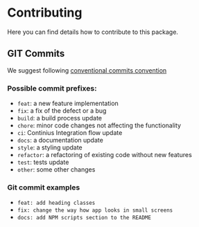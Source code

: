 # Contributing

Here you can find details how to contribute to this package.

## GIT Commits

We suggest following [conventional commits convention](https://www.conventionalcommits.org/en/v1.0.0/)

### Possible commit prefixes:

- `feat`: a new feature implementation
- `fix`: a fix of the defect or a bug
- `build`: a build process update 
- `chore`: minor code changes not affecting the functionality
- `ci`: Continius Integration flow update
- `docs`: a documentation update
- `style`: a styling update
- `refactor`: a refactoring of existing code without new features
- `test`: tests update
- `other`: some other changes 

### Git commit examples

- `feat: add heading classes`
- `fix: change the way how app looks in small screens`
- `docs: add NPM scripts section to the README`
